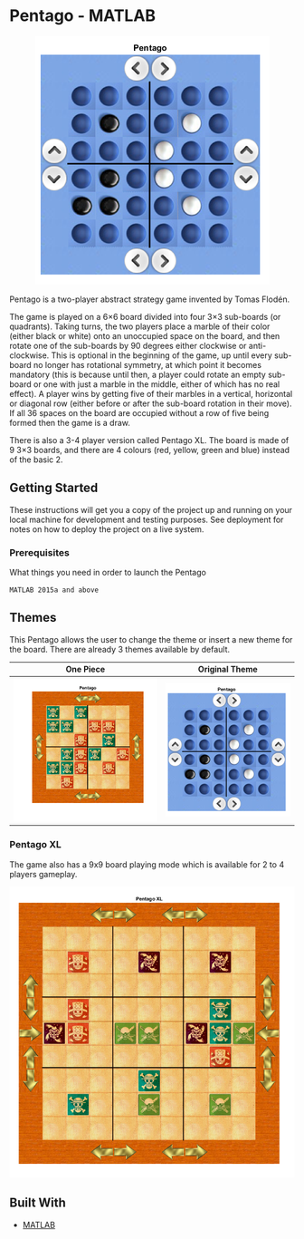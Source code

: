 # Pentago - MATLAB

<p align="center">
    <img src="6x6screenshot.png" alt="Image"/>
</p>

Pentago is a two-player abstract strategy game invented by Tomas Flodén.

The game is played on a 6×6 board divided into four 3×3 sub-boards (or quadrants). Taking turns, the two players place a marble of their color (either black or white) onto an unoccupied space on the board, and then rotate one of the sub-boards by 90 degrees either clockwise or anti-clockwise. This is optional in the beginning of the game, up until every sub-board no longer has rotational symmetry, at which point it becomes mandatory (this is because until then, a player could rotate an empty sub-board or one with just a marble in the middle, either of which has no real effect). A player wins by getting five of their marbles in a vertical, horizontal or diagonal row (either before or after the sub-board rotation in their move). If all 36 spaces on the board are occupied without a row of five being formed then the game is a draw.

There is also a 3-4 player version called Pentago XL. The board is made of 9 3×3 boards, and there are 4 colours (red, yellow, green and blue) instead of the basic 2.

## Getting Started

These instructions will get you a copy of the project up and running on your local machine for development and testing purposes. See deployment for notes on how to deploy the project on a live system.

### Prerequisites

What things you need in order to launch the Pentago

```
MATLAB 2015a and above
```

## Themes

This Pentago allows the user to change the theme or insert a new theme for the board. There are already 3 themes available by default. 

One Piece                         |  Original Theme
:--------------------------------:|:-------------------------:
![screen2](screen2.png)           |  ![Screenshot](6x6screenshot.png)

### Pentago XL

The game also has a 9x9 board playing mode which is available for 2 to 4 players gameplay.

<p align="center">
    <img src="9x9screen.png" alt="Image"/>
</p>

## Built With

* [MATLAB](https://www.mathworks.com/products/matlab.html)



